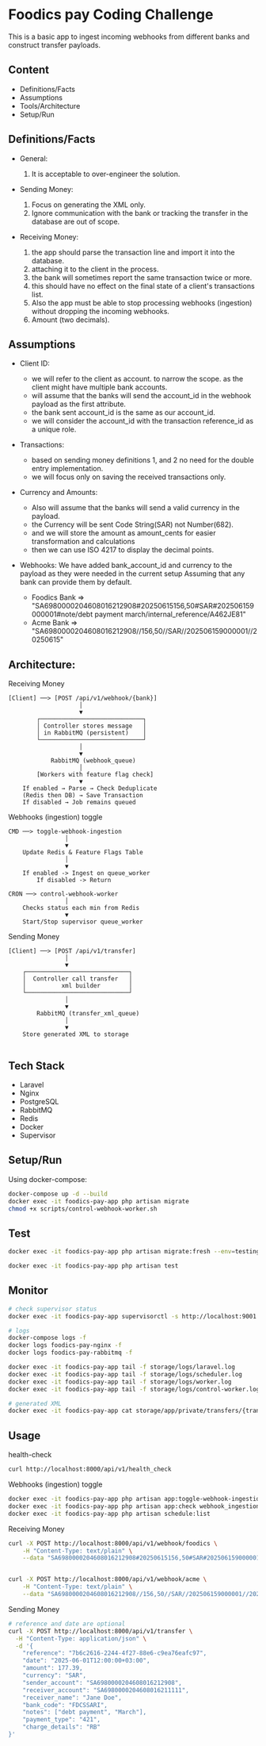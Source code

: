 # Foodics pay Coding Challenge 
This is a basic app to ingest incoming webhooks from different banks and construct transfer payloads.

## Content
- Definitions/Facts
- Assumptions
- Tools/Architecture
- Setup/Run

## Definitions/Facts
* General:
    1. It is acceptable to over-engineer the solution.
* Sending Money:
    1. Focus on generating the XML only.
    2. Ignore communication with the bank or tracking the transfer in the database are out of scope.

* Receiving Money: 
    1. the app should parse the transaction line and import it into the database.
    2. attaching it to the client in the process.
    3. the bank will sometimes report the same transaction twice or more.
    4. this should have no effect on the final state of a client's transactions list.
    5. Also the app must be able to stop processing webhooks (ingestion) without dropping the incoming webhooks.
    6. Amount (two decimals).


## Assumptions
* Client ID:
    - we will refer to the client as account. to narrow the scope. as the client might have multiple bank accounts.
    - will assume that the banks will send the account_id in the webhook payload as the first attribute.
    - the bank sent account_id is the same as our account_id.
    - we will consider the account_id with the transaction reference_id as a unique role.

* Transactions:
    - based on sending money definitions 1, and 2 no need for the double entry implementation.
    - we will focus only on saving the received transactions only.

* Currency and Amounts:
    - Also will assume that the banks will send a valid currency in the payload.
    - the Currency will be sent Code String(SAR) not Number(682).
    - and we will store the amount as amount_cents for easier transformation and calculations
    - then we can use ISO 4217 to display the decimal points.

* Webhooks:
We have added bank_account_id and currency to the payload as they were needed in the current setup
Assuming that any bank can provide them by default.
    - Foodics Bank  => "SA6980000204608016212908#20250615156,50#SAR#202506159000001#note/debt payment march/internal_reference/A462JE81"
    - Acme Bank     => "SA6980000204608016212908//156,50//SAR//202506159000001//20250615"

## Architecture:
Receiving Money
```
[Client] ──> [POST /api/v1/webhook/{bank}]
                    │
                    ▼
        ┌─────────────────────────────┐
        │ Controller stores message   │
        │ in RabbitMQ (persistent)    │
        └─────────────────────────────┘
                    │
                    ▼
            RabbitMQ (webhook_queue)
                    │
        [Workers with feature flag check]
                    ▼
    If enabled → Parse → Check Deduplicate 
    (Redis then DB) → Save Transaction 
    If disabled → Job remains queued
```

Webhooks (ingestion) toggle
```
CMD ──> toggle-webhook-ingestion
                │
                ▼
    Update Redis & Feature Flags Table
                │
                ▼
    If enabled -> Ingest on queue_worker
        If disabled -> Return

CRON ──> control-webhook-worker
                │
    Checks status each min from Redis
                ▼
    Start/Stop supervisor queue_worker
```

Sending Money
```
[Client] ──> [POST /api/v1/transfer]
                │
                ▼
    ┌─────────────────────────────┐
    │  Controller call transfer   │
    │          xml builder        │
    └─────────────────────────────┘
                │
                ▼
        RabbitMQ (transfer_xml_queue)
                │
                ▼
    Store generated XML to storage
            
```
## Tech Stack
- Laravel
- Nginx
- PostgreSQL
- RabbitMQ
- Redis
- Docker
- Supervisor


## Setup/Run
Using docker-compose:
```bash
docker-compose up -d --build
docker exec -it foodics-pay-app php artisan migrate
chmod +x scripts/control-webhook-worker.sh
```
## Test
```bash
docker exec -it foodics-pay-app php artisan migrate:fresh --env=testing

docker exec -it foodics-pay-app php artisan test
```
## Monitor
```bash
# check supervisor status
docker exec -it foodics-pay-app supervisorctl -s http://localhost:9001 status

# logs
docker-compose logs -f
docker logs foodics-pay-nginx -f
docker logs foodics-pay-rabbitmq -f

docker exec -it foodics-pay-app tail -f storage/logs/laravel.log
docker exec -it foodics-pay-app tail -f storage/logs/scheduler.log
docker exec -it foodics-pay-app tail -f storage/logs/worker.log
docker exec -it foodics-pay-app tail -f storage/logs/control-worker.log

# generated XML
docker exec -it foodics-pay-app cat storage/app/private/transfers/{transfer-ref}.xml
```

## Usage
health-check
```bash
curl http://localhost:8000/api/v1/health_check
```

Webhooks (ingestion) toggle
```bash
docker exec -it foodics-pay-app php artisan app:toggle-webhook-ingestion enable/disable
docker exec -it foodics-pay-app php artisan app:check webhook_ingestion # custom check for the feature flags
docker exec -it foodics-pay-app php artisan schedule:list
```

Receiving Money
```bash
curl -X POST http://localhost:8000/api/v1/webhook/foodics \
    -H "Content-Type: text/plain" \
    --data "SA6980000204608016212908#20250615156,50#SAR#202506159000001#note/debt payment march/internal_reference/A462JE81"


curl -X POST http://localhost:8000/api/v1/webhook/acme \
    -H "Content-Type: text/plain" \
    --data "SA6980000204608016212908//156,50//SAR//202506159000001//20250615"
```

Sending Money
```bash
# reference and date are optional
curl -X POST http://localhost:8000/api/v1/transfer \
  -H "Content-Type: application/json" \
  -d '{
    "reference": "7b6c2616-2244-4f27-88e6-c9ea76eafc97",
    "date": "2025-06-01T12:00:00+03:00",
    "amount": 177.39,
    "currency": "SAR",
    "sender_account": "SA6980000204608016212908",
    "receiver_account": "SA6980000204608016211111",
    "receiver_name": "Jane Doe",
    "bank_code": "FDCSSARI",
    "notes": ["debt payment", "March"],
    "payment_type": "421",
    "charge_details": "RB"
}'
```
